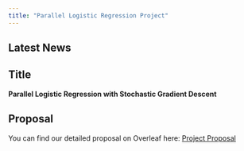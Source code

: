 ```yaml
---
title: "Parallel Logistic Regression Project"
---
```


## Latest News

## Title
**Parallel Logistic Regression with Stochastic Gradient Descent**

## Proposal
You can find our detailed proposal on Overleaf here:
[Project Proposal](https://www.overleaf.com/read/jrzbndwvschs#e884d0)
